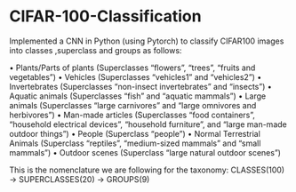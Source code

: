 # CIFAR-100-Classification
Implemented a CNN in Python (using Pytorch) to classify CIFAR100 images into classes ,superclass and groups as follows:

 • Plants/Parts of plants (Superclasses “flowers”, “trees”, “fruits and vegetables”)
 • Vehicles (Superclasses “vehicles1” and “vehicles2”)
 • Invertebrates (Superclasses “non-insect invertebrates” and “insects”)
 • Aquatic animals (Superclasses “fish” and “aquatic mammals”)
 • Large animals (Superclasses “large carnivores” and “large omnivores and herbivores”)
 • Man-made articles (Superclasses “food containers”, “household electrical devices”, “household furniture”, and “large man-made
 outdoor things”)
 • People (Superclass “people”)
 • Normal Terrestrial Animals (Superclass “reptiles”, “medium-sized mammals” and “small mammals”)
 • Outdoor scenes (Superclass “large natural outdoor scenes”)


 This is the nomenclature we are following for the taxonomy: CLASSES(100) → SUPERCLASSES(20) → GROUPS(9)
